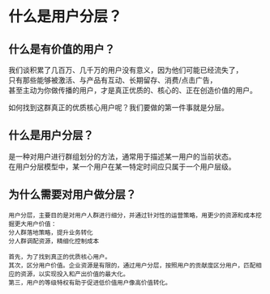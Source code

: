 # 什么是用户分层？

## 什么是有价值的用户？
我们谈积累了几百万、几千万的用户没有意义，因为他们可能已经流失了，  
只有那些能够被激活、与产品有互动、长期留存、消费/点击广告，  
甚至主动为你做传播的用户，才是真正优质的、核心的、正在创造价值的用户。

如何找到这群真正的优质核心用户呢？我们要做的第一件事就是分层。

## 什么是用户分层？

是一种对用户进行群组划分的方法，通常用于描述某一用户的当前状态。  
在用户分层模型中，某一个用户在某一特定时间应只属于一个用户层级。

## 为什么需要对用户做分层？
```text
用户分层，主要目的是对用户人群进行细分，并通过针对性的运营策略，用更少的资源和成本挖掘更大用户价值：
分人群落地策略，提升业务转化
分人群调配资源，精细化控制成本
```
```text
首先，为了找到真正的优质核心用户。
其次，区分用户价值。企业资源是有限的，通过用户分层，按照用户的贡献度区分用户，匹配相应的资源，以实现投入和产出价值的最大化。
第三，用户的等级特权有助于促进低价值用户像高价值转化。
```
